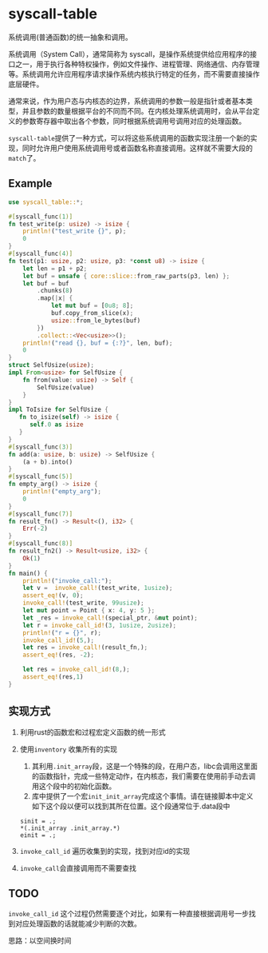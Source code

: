 # syscall-table

系统调用(普通函数)的统一抽象和调用。

系统调用（System Call），通常简称为 syscall，是操作系统提供给应用程序的接口之一，用于执行各种特权操作，例如文件操作、进程管理、网络通信、内存管理等。系统调用允许应用程序请求操作系统内核执行特定的任务，而不需要直接操作底层硬件。

通常来说，作为用户态与内核态的边界，系统调用的参数一般是指针或者基本类型，并且参数的数量根据平台的不同而不同。在内核处理系统调用时，会从平台定义的参数寄存器中取出各个参数，同时根据系统调用号调用对应的处理函数。

`syscall-table`提供了一种方式，可以将这些系统调用的函数实现注册一个新的实现，同时允许用户使用系统调用号或者函数名称直接调用。这样就不需要大段的`match`了。



## Example

```rust
use syscall_table::*;

#[syscall_func(1)]
fn test_write(p: usize) -> isize {
    println!("test_write {}", p);
    0
}
#[syscall_func(4)]
fn test(p1: usize, p2: usize, p3: *const u8) -> isize {
    let len = p1 + p2;
    let buf = unsafe { core::slice::from_raw_parts(p3, len) };
    let buf = buf
        .chunks(8)
        .map(|x| {
            let mut buf = [0u8; 8];
            buf.copy_from_slice(x);
            usize::from_le_bytes(buf)
        })
        .collect::<Vec<usize>>();
    println!("read {}, buf = {:?}", len, buf);
    0
}
struct SelfUsize(usize);
impl From<usize> for SelfUsize {
    fn from(value: usize) -> Self {
        SelfUsize(value)
    }
}
impl ToIsize for SelfUsize {
   fn to_isize(self) -> isize {
      self.0 as isize
   }
}
#[syscall_func(3)]
fn add(a: usize, b: usize) -> SelfUsize {
    (a + b).into()
}
#[syscall_func(5)]
fn empty_arg() -> isize {
    println!("empty_arg");
    0
}
#[syscall_func(7)]
fn result_fn() -> Result<(), i32> {
    Err(-2)
}
#[syscall_func(8)]
fn result_fn2() -> Result<usize, i32> {
    Ok(1)
}
fn main() {
    println!("invoke_call:");
    let v =  invoke_call!(test_write, 1usize);
    assert_eq!(v, 0);
    invoke_call!(test_write, 99usize);
    let mut point = Point { x: 4, y: 5 };
    let _res = invoke_call!(special_ptr, &mut point);
    let r = invoke_call_id!(3, 1usize, 2usize);
    println!("r = {}", r);
    invoke_call_id!(5,);
    let res = invoke_call!(result_fn,);
    assert_eq!(res, -2);

    let res = invoke_call_id!(8,);
    assert_eq!(res,1)
}

```



## 实现方式

1. 利用rust的函数宏和过程宏定义函数的统一形式

2. 使用`inventory` 收集所有的实现

   1. 其利用`.init_array`段，这是一个特殊的段，在用户态，libc会调用这里面的函数指针，完成一些特定动作，在内核态，我们需要在使用前手动去调用这个段中的初始化函数。
   2. 库中提供了一个宏`init_init_array`完成这个事情。请在链接脚本中定义如下这个段以便可以找到其所在位置。这个段通常位于.data段中

   ```
   sinit = .;
   *(.init_array .init_array.*)
   einit = .;
   ```

3. `invoke_call_id` 遍历收集到的实现，找到对应id的实现

4. `invoke_call`会直接调用而不需要查找



## TODO

`invoke_call_id` 这个过程仍然需要逐个对比，如果有一种直接根据调用号一步找到对应处理函数的话就能减少判断的次数。

思路：以空间换时间